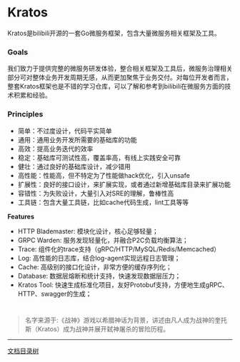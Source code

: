 # Kratos

Kratos是bilibili开源的一套Go微服务框架，包含大量微服务相关框架及工具。  

### Goals

我们致力于提供完整的微服务研发体验，整合相关框架及工具后，微服务治理相关部分可对整体业务开发周期无感，从而更加聚焦于业务交付。对每位开发者而言，整套Kratos框架也是不错的学习仓库，可以了解和参考到bilibili在微服务方面的技术积累和经验。

### Principles

* 简单：不过度设计，代码平实简单
* 通用：通用业务开发所需要的基础库的功能
* 高效：提高业务迭代的效率
* 稳定：基础库可测试性高，覆盖率高，有线上实践安全可靠
* 健壮：通过良好的基础库设计，减少错用
* 高性能：性能高，但不特定为了性能做hack优化，引入unsafe
* 扩展性：良好的接口设计，来扩展实现，或者通过新增基础库目录来扩展功能
* 容错性：为失败设计，大量引入对SRE的理解，鲁棒性高
* 工具链：包含大量工具链，比如cache代码生成，lint工具等等

**Features**
* HTTP Blademaster: 模块化设计，核心足够轻量；
* GRPC Warden: 服务发现轻量化，并融合P2C负载均衡算法；
* Trace: 组件化的trace支持（gRPC/HTTP/MySQL/Redis/Memcached）
* Log: 高性能的日志库，结合log-agent实现远程日志管理；
* Cache: 高级别的接口化设计，非常方便的缓存序列化；
* Database: 数据层熔断和统计支持，快速发现数据层压力；
* Kratos Tool: 快速生成标准化项目，友好Protobuf支持，方便地生成gRPC、HTTP、swagger的生成；

# 
> 名字来源于:《战神》游戏以希腊神话为背景，讲述由凡人成为战神的奎托斯（Kratos）成为战神并展开弑神屠杀的冒险历程。

-------------

[文档目录树](summary.md)
